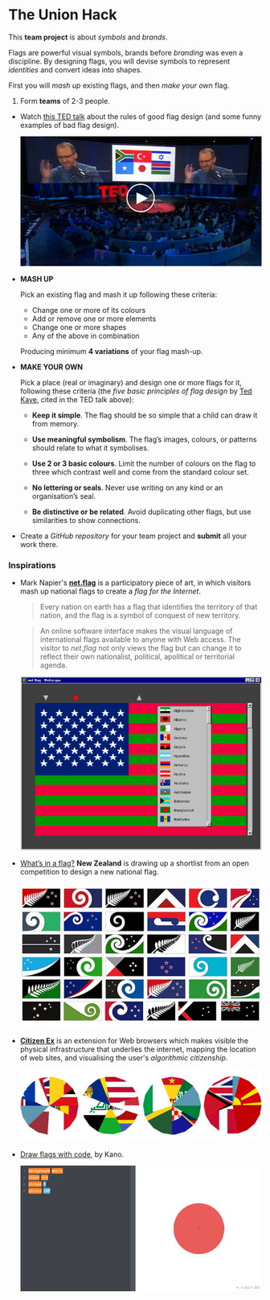 # The Union Hack

This **team project** is about *symbols* and *brands*.

Flags are powerful visual symbols, brands before *branding* was even a discipline. By designing flags, you will devise symbols to represent *identities* and convert ideas into shapes. 

First you will *mash up* existing flags, and then *make your own* flag. 

1. Form **teams** of 2-3 people.
*  Watch [this TED talk](http://www.ted.com/talks/roman_mars_why_city_flags_may_be_the_worst_designed_thing_you_ve_never_noticed) about the rules of good flag design (and some funny examples of bad flag design).
  
	[![](assets/roman-mars-ted.png)](http://www.ted.com/talks/roman_mars_why_city_flags_may_be_the_worst_designed_thing_you_ve_never_noticed)
* **MASH UP** 

	Pick an existing flag and mash it up following these criteria:
	
	* Change one or more of its colours
	* Add or remove one or more elements
	* Change one or more shapes
	* Any of the above in combination 
	
	Producing minimum **4 variations** of your flag mash-up.
* **MAKE YOUR OWN**

	Pick a place (real or imaginary) and design one or more flags for it, following these criteria (the *five basic principles of flag design* by [Ted Kaye](http://portlandflag.org/good-flag-bad-flag/), cited in the TED talk above):	
	
	* **Keep it simple**. The flag should be so simple that a child can draw it from memory.
	
	* **Use meaningful symbolism**. The flag’s images, colours, or patterns should relate to what it symbolises.
	
	* **Use 2 or 3 basic colours**. Limit the number of colours on the flag to three which contrast well and come from the standard colour set.
	
	* **No lettering or seals**. Never use writing on any kind or an organisation’s seal.
	
	* **Be distinctive or be related**. Avoid duplicating other flags, but use similarities to show connections.
* Create a *GitHub repository* for your team project and **submit** all your work there. 

<!-- -->	

### Inspirations

* Mark Napier's [**net.flag**](http://marknapier.com/netflag) is a participatory piece of art, in which visitors  mash up national flags to create a *flag for the Internet*. 

 	> Every nation on earth has a flag that identifies the territory of that nation, and the flag is a symbol of conquest of new territory. 
 	
 	> An online software interface makes the visual language of international flags available to anyone with Web access. The visitor to *net.flag* not only views the flag but can change it to reflect their own nationalist, political, apolitical or territorial agenda.

	[![](assets/net-flag.gif)](http://marknapier.com/netflag)

* [What’s in a flag?](http://www.theguardian.com/commentisfree/2015/aug/11/flag-new-zealand-designs) **New Zealand** is drawing up a shortlist from an open competition to design a new national flag. 

	[![](assets/nz-flags.jpg)](http://www.theguardian.com/commentisfree/2015/aug/11/flag-new-zealand-designs)

* [**Citizen Ex**](http://shorttermmemoryloss.com/portfolio/project/citizen-ex/) is an extension for Web browsers which makes visible the physical infrastructure that underlies the internet, mapping the location of web sites, and visualising the user's *algorithmic citizenship*.

	[![](assets/citizen-x.jpg)](http://shorttermmemoryloss.com/portfolio/project/citizen-ex/)
		
* [Draw flags with code](http://art.kano.me/challenge/1), by Kano.

	![](assets/kano-flags.png)	